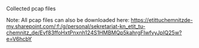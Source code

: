 Collected pcap files


Note: All pcap files can also be downloaded here: https://etittuchemnitzde-my.sharepoint.com/:f:/g/personal/sekretariat-kn_etit_tu-chemnitz_de/Evf83ffoHxtPnxnh124S1HMBMQp5kahrgFIwfvyJpIQ25w?e=V6hcbY 
